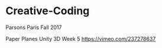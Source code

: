 # Creative-Coding
Parsons Paris Fall 2017

  Paper Planes Unity 3D Week 5
  https://vimeo.com/237278637
  
  
  
  
